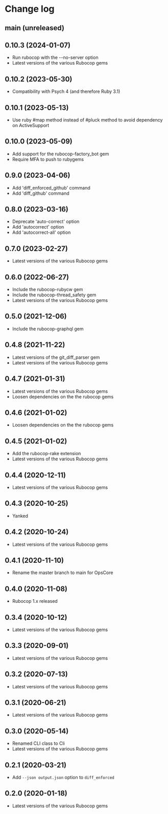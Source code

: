# Change log

## main (unreleased)

## 0.10.3 (2024-01-07)

* Run rubocop with the --no-server option
* Latest versions of the various Rubocop gems

## 0.10.2 (2023-05-30)

* Compatibility with Psych 4 (and therefore Ruby 3.1)

## 0.10.1 (2023-05-13)

* Use ruby #map method instead of #pluck method to avoid dependency on ActiveSupport

## 0.10.0 (2023-05-09)

* Add support for the rubocop-factory_bot gem
* Require MFA to push to rubygems

## 0.9.0 (2023-04-06)

* Add 'diff_enforced_github' command
* Add 'diff_github' command

## 0.8.0 (2023-03-16)

* Deprecate 'auto-correct' option
* Add 'autocorrect' option
* Add 'autocorrect-all' option

## 0.7.0 (2023-02-27)

* Latest versions of the various Rubocop gems

## 0.6.0 (2022-06-27)

* Include the rubocop-rubycw gem
* Include the rubocop-thread_safety gem
* Latest versions of the various Rubocop gems

## 0.5.0 (2021-12-06)

* Include the rubocop-graphql gem

## 0.4.8 (2021-11-22)

* Latest versions of the git_diff_parser gem
* Latest versions of the various Rubocop gems

## 0.4.7 (2021-01-31)

* Latest versions of the various Rubocop gems
* Loosen dependencies on the the rubocop gems

## 0.4.6 (2021-01-02)

* Loosen dependencies on the the rubocop gems

## 0.4.5 (2021-01-02)

* Add the rubocop-rake extension
* Latest versions of the various Rubocop gems

## 0.4.4 (2020-12-11)

* Latest versions of the various Rubocop gems

## 0.4.3 (2020-10-25)

* Yanked

## 0.4.2 (2020-10-24)

* Latest versions of the various Rubocop gems

## 0.4.1 (2020-11-10)

* Rename the master branch to main for OpsCore

## 0.4.0 (2020-11-08)

* Rubocop 1.x released

## 0.3.4 (2020-10-12)

* Latest versions of the various Rubocop gems

## 0.3.3 (2020-09-01)

* Latest versions of the various Rubocop gems

## 0.3.2 (2020-07-13)

* Latest versions of the various Rubocop gems

## 0.3.1 (2020-06-21)

* Latest versions of the various Rubocop gems

## 0.3.0 (2020-05-14)

* Renamed CLI class to Cli
* Latest versions of the various Rubocop gems

## 0.2.1 (2020-03-21)

* Add `--json output.json` option to `diff_enforced`

## 0.2.0 (2020-01-18)

* Latest versions of the various Rubocop gems
